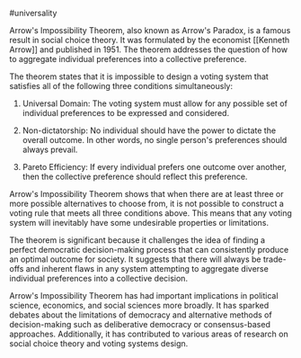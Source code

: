 #universality

Arrow's Impossibility Theorem, also known as Arrow's Paradox, is a famous result in social choice theory. It was formulated by the economist [[Kenneth Arrow]] and published in 1951. The theorem addresses the question of how to aggregate individual preferences into a collective preference.

The theorem states that it is impossible to design a voting system that satisfies all of the following three conditions simultaneously:

1. Universal Domain: The voting system must allow for any possible set of individual preferences to be expressed and considered.

2. Non-dictatorship: No individual should have the power to dictate the overall outcome. In other words, no single person's preferences should always prevail.

3. Pareto Efficiency: If every individual prefers one outcome over another, then the collective preference should reflect this preference.

Arrow's Impossibility Theorem shows that when there are at least three or more possible alternatives to choose from, it is not possible to construct a voting rule that meets all three conditions above. This means that any voting system will inevitably have some undesirable properties or limitations.

The theorem is significant because it challenges the idea of finding a perfect democratic decision-making process that can consistently produce an optimal outcome for society. It suggests that there will always be trade-offs and inherent flaws in any system attempting to aggregate diverse individual preferences into a collective decision.

Arrow's Impossibility Theorem has had important implications in political science, economics, and social sciences more broadly. It has sparked debates about the limitations of democracy and alternative methods of decision-making such as deliberative democracy or consensus-based approaches. Additionally, it has contributed to various areas of research on social choice theory and voting systems design.